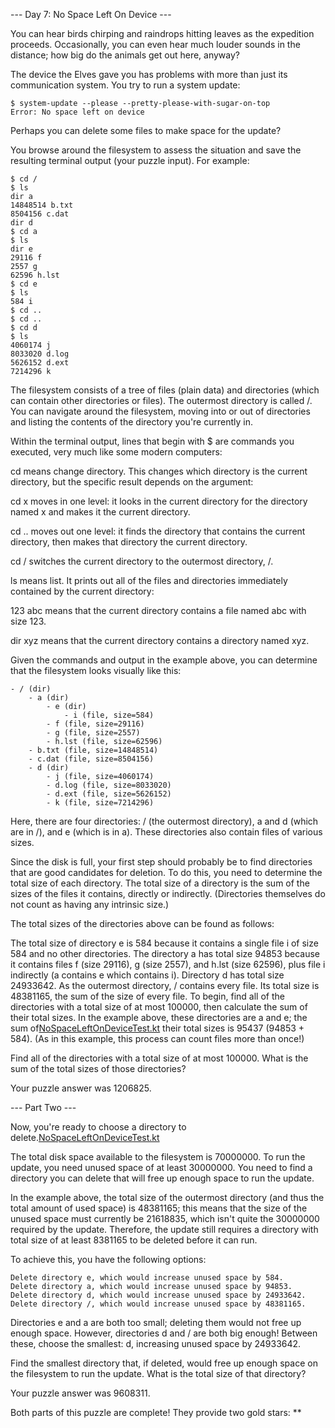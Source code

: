 --- Day 7: No Space Left On Device ---

You can hear birds chirping and raindrops hitting leaves as the expedition
proceeds. Occasionally, you can even hear much louder sounds in the distance;
how big do the animals get out here, anyway?

The device the Elves gave you has problems with more than just its communication
system. You try to run a system update:

    $ system-update --please --pretty-please-with-sugar-on-top
    Error: No space left on device

Perhaps you can delete some files to make space for the update?

You browse around the filesystem to assess the situation and save the resulting
terminal output (your puzzle input). For example:

    $ cd /
    $ ls
    dir a
    14848514 b.txt
    8504156 c.dat
    dir d
    $ cd a
    $ ls
    dir e
    29116 f
    2557 g
    62596 h.lst
    $ cd e
    $ ls
    584 i
    $ cd ..
    $ cd ..
    $ cd d
    $ ls
    4060174 j
    8033020 d.log
    5626152 d.ext
    7214296 k

The filesystem consists of a tree of files (plain data) and directories (which
can contain other directories or files). The outermost directory is called /.
You can navigate around the filesystem, moving into or out of directories and
listing the contents of the directory you're currently in.

Within the terminal output, lines that begin with $ are commands you executed,
very much like some modern computers:

cd means change directory. This changes which directory is the current
directory, but the specific result depends on the argument:

cd x moves in one level: it looks in the current directory for the directory
named x and makes it the current directory.

cd .. moves out one level: it finds the directory that contains the current
directory, then makes that directory the current directory.

cd / switches the current directory to the outermost directory, /.

ls means list. It prints out all of the files and directories immediately
contained by the current directory:

123 abc means that the current directory contains a file named abc with size
123.

dir xyz means that the current directory contains a directory named xyz.

Given the commands and output in the example above, you can determine that the
filesystem looks visually like this:

    - / (dir)
        - a (dir)
            - e (dir)
                - i (file, size=584)
            - f (file, size=29116)
            - g (file, size=2557)
            - h.lst (file, size=62596)
        - b.txt (file, size=14848514)
        - c.dat (file, size=8504156)
        - d (dir)
            - j (file, size=4060174)
            - d.log (file, size=8033020)
            - d.ext (file, size=5626152)
            - k (file, size=7214296)

Here, there are four directories: / (the outermost directory), a and d (which
are in /), and e (which is in a). These directories also contain files of
various sizes.

Since the disk is full, your first step should probably be to find directories
that are good candidates for deletion. To do this, you need to determine the
total size of each directory. The total size of a directory is the sum of the
sizes of the files it contains, directly or indirectly. (Directories themselves
do not count as having any intrinsic size.)

The total sizes of the directories above can be found as follows:

The total size of directory e is 584 because it contains a single file i of size
584 and no other directories. The directory a has total size 94853 because it
contains files f (size 29116), g (size 2557), and h.lst (size 62596), plus file
i indirectly (a contains e which contains i). Directory d has total size
24933642. As the outermost directory, / contains every file. Its total size is
48381165, the sum of the size of every file. To begin, find all of the
directories with a total size of at most 100000, then calculate the sum of their
total sizes. In the example above, these directories are a and e; the sum of[NoSpaceLeftOnDeviceTest.kt](NoSpaceLeftOnDeviceTest.kt)
their total sizes is 95437 (94853 + 584). (As in this example, this process can
count files more than once!)

Find all of the directories with a total size of at most 100000. What is the sum
of the total sizes of those directories?

Your puzzle answer was 1206825.

--- Part Two ---

Now, you're ready to choose a directory to delete.[NoSpaceLeftOnDeviceTest.kt](NoSpaceLeftOnDeviceTest.kt)

The total disk space available to the filesystem is 70000000. To run the update,
you need unused space of at least 30000000. You need to find a directory you can
delete that will free up enough space to run the update.

In the example above, the total size of the outermost directory (and thus the
total amount of used space) is 48381165; this means that the size of the unused
space must currently be 21618835, which isn't quite the 30000000 required by the
update. Therefore, the update still requires a directory with total size of at
least 8381165 to be deleted before it can run.

To achieve this, you have the following options:

    Delete directory e, which would increase unused space by 584.
    Delete directory a, which would increase unused space by 94853.
    Delete directory d, which would increase unused space by 24933642.
    Delete directory /, which would increase unused space by 48381165.

Directories e and a are both too small; deleting them would not free up enough
space. However, directories d and / are both big enough! Between these, choose
the smallest: d, increasing unused space by 24933642.

Find the smallest directory that, if deleted, would free up enough space on the
filesystem to run the update. What is the total size of that directory?

Your puzzle answer was 9608311.

Both parts of this puzzle are complete! They provide two gold stars: **
